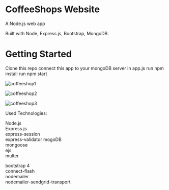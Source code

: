 # CoffeeShops Website
A Node.js web app

Built with Node, Express.js, Bootstrap, MongoDB.

# Getting Started
Clone this repo
connect this app to your mongoDB server in app.js
run npm install
run npm start

![coffeeshop1](https://user-images.githubusercontent.com/64751116/101290267-8533c600-381a-11eb-9631-bacd3a69084c.png)

![coffeeshop2](https://user-images.githubusercontent.com/64751116/101290290-a7c5df00-381a-11eb-9118-524050853da6.png)

![coffeeshop3](https://user-images.githubusercontent.com/64751116/101290313-cfb54280-381a-11eb-9fde-76b5c244fb97.png)

Used Technologies:


Node.js\
Express.js\
express-session\
express-validator
mogoDB\
mongoose\
ejs\
multer

bootstrap 4\
connect-flash\
nodemailer\
nodemailer-sendgrid-transport

